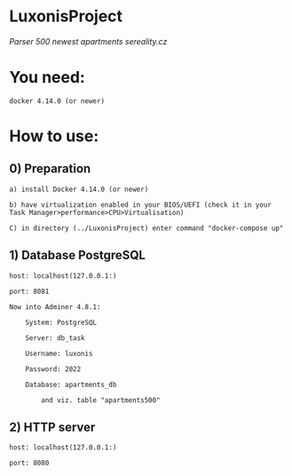 # LuxonisProject
###### Parser 500 newest apartments sereality.cz

# You need:
    docker 4.14.0 (or newer)
    


# How to use:

## 0) Preparation
    a) install Docker 4.14.0 (or newer)
    
    b) have virtualization enabled in your BIOS/UEFI (check it in your Task Manager>performance>CPU>Virtualisation)
    
    C) in directory (../LuxonisProject) enter command "docker-compose up"
    

## 1) Database PostgreSQL

    host: localhost(127.0.0.1:)
    
    port: 8081
    
    Now into Adminer 4.8.1:
        
        System: PostgreSQL
    
        Server: db_task
    
        Username: luxonis
    
        Password: 2022
    
        Database: apartments_db
        
            and viz. table "apartments500"
    
    
    
## 2) HTTP server

    host: localhost(127.0.0.1:)
    
    port: 8080
